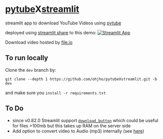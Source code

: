 # [pytube](https://python-pytube.readthedocs.io/en/latest/index.html)X[streamlit](https://www.streamlit.io/)

streamlit app to download YouTube Videos using [pytube](https://python-pytube.readthedocs.io/en/latest/index.html)

deployed using [streamlit share](https://www.streamlit.io/sharing) to this demo: [![Streamlit App](https://static.streamlit.io/badges/streamlit_badge_black_white.svg)](https://share.streamlit.io/ohjho/pytubexstreamlit/main)

Download video hosted by [file.io](https://www.file.io/)

## To run locally
Clone the `dev` branch by:
```
git clone --depth 1 https://github.com/ohjho/pytubeXstreamlit.git -b dev
```
and make sure you `install -r requirements.txt`

## To Do
* since v0.82.0 Streamlit support [`download_button`](https://docs.streamlit.io/library/api-reference/widgets/st.download_button) which could be useful for files >100mb but this takes up RAM on the server side
* Add option to convert video to Audio (mp3) internally (see [here](https://towardsdatascience.com/neural-style-transfer-for-audio-in-pytorch-e1de972b1f68))
